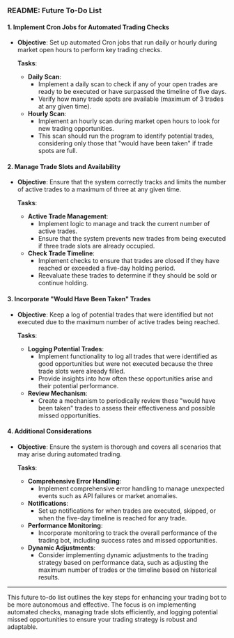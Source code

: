 ### README: **Future To-Do List**

#### **1. Implement Cron Jobs for Automated Trading Checks**
- **Objective**: Set up automated Cron jobs that run daily or hourly during market open hours to perform key trading checks.
  
  **Tasks**:
  - **Daily Scan**: 
    - Implement a daily scan to check if any of your open trades are ready to be executed or have surpassed the timeline of five days.
    - Verify how many trade spots are available (maximum of 3 trades at any given time).
  - **Hourly Scan**:
    - Implement an hourly scan during market open hours to look for new trading opportunities.
    - This scan should run the program to identify potential trades, considering only those that "would have been taken" if trade spots are full.

#### **2. Manage Trade Slots and Availability**
- **Objective**: Ensure that the system correctly tracks and limits the number of active trades to a maximum of three at any given time.
  
  **Tasks**:
  - **Active Trade Management**:
    - Implement logic to manage and track the current number of active trades.
    - Ensure that the system prevents new trades from being executed if three trade slots are already occupied.
  - **Check Trade Timeline**:
    - Implement checks to ensure that trades are closed if they have reached or exceeded a five-day holding period.
    - Reevaluate these trades to determine if they should be sold or continue holding.

#### **3. Incorporate "Would Have Been Taken" Trades**
- **Objective**: Keep a log of potential trades that were identified but not executed due to the maximum number of active trades being reached.
  
  **Tasks**:
  - **Logging Potential Trades**:
    - Implement functionality to log all trades that were identified as good opportunities but were not executed because the three trade slots were already filled.
    - Provide insights into how often these opportunities arise and their potential performance.
  - **Review Mechanism**:
    - Create a mechanism to periodically review these "would have been taken" trades to assess their effectiveness and possible missed opportunities.

#### **4. Additional Considerations**
- **Objective**: Ensure the system is thorough and covers all scenarios that may arise during automated trading.

  **Tasks**:
  - **Comprehensive Error Handling**:
    - Implement comprehensive error handling to manage unexpected events such as API failures or market anomalies.
  - **Notifications**:
    - Set up notifications for when trades are executed, skipped, or when the five-day timeline is reached for any trade.
  - **Performance Monitoring**:
    - Incorporate monitoring to track the overall performance of the trading bot, including success rates and missed opportunities.
  - **Dynamic Adjustments**:
    - Consider implementing dynamic adjustments to the trading strategy based on performance data, such as adjusting the maximum number of trades or the timeline based on historical results.

---

This future to-do list outlines the key steps for enhancing your trading bot to be more autonomous and effective. The focus is on implementing automated checks, managing trade slots efficiently, and logging potential missed opportunities to ensure your trading strategy is robust and adaptable.